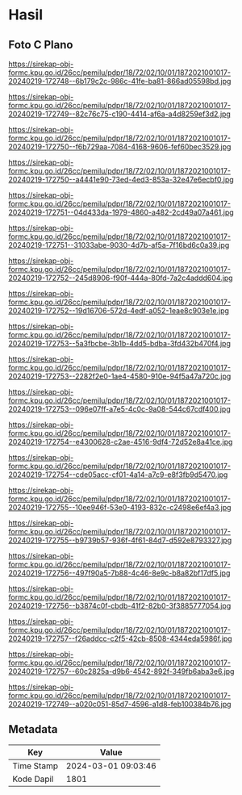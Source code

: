 # Hasil

## Foto C Plano

https://sirekap-obj-formc.kpu.go.id/26cc/pemilu/pdpr/18/72/02/10/01/1872021001017-20240219-172748--6b179c2c-986c-41fe-ba81-866ad05598bd.jpg

https://sirekap-obj-formc.kpu.go.id/26cc/pemilu/pdpr/18/72/02/10/01/1872021001017-20240219-172749--82c76c75-c190-4414-af6a-a4d8259ef3d2.jpg

https://sirekap-obj-formc.kpu.go.id/26cc/pemilu/pdpr/18/72/02/10/01/1872021001017-20240219-172750--f6b729aa-7084-4168-9606-fef60bec3529.jpg

https://sirekap-obj-formc.kpu.go.id/26cc/pemilu/pdpr/18/72/02/10/01/1872021001017-20240219-172750--a4441e90-73ed-4ed3-853a-32e47e6ecbf0.jpg

https://sirekap-obj-formc.kpu.go.id/26cc/pemilu/pdpr/18/72/02/10/01/1872021001017-20240219-172751--04d433da-1979-4860-a482-2cd49a07a461.jpg

https://sirekap-obj-formc.kpu.go.id/26cc/pemilu/pdpr/18/72/02/10/01/1872021001017-20240219-172751--31033abe-9030-4d7b-af5a-7f16bd6c0a39.jpg

https://sirekap-obj-formc.kpu.go.id/26cc/pemilu/pdpr/18/72/02/10/01/1872021001017-20240219-172752--245d8906-f90f-444a-80fd-7a2c4addd604.jpg

https://sirekap-obj-formc.kpu.go.id/26cc/pemilu/pdpr/18/72/02/10/01/1872021001017-20240219-172752--19d16706-572d-4edf-a052-1eae8c903e1e.jpg

https://sirekap-obj-formc.kpu.go.id/26cc/pemilu/pdpr/18/72/02/10/01/1872021001017-20240219-172753--5a3fbcbe-3b1b-4dd5-bdba-3fd432b470f4.jpg

https://sirekap-obj-formc.kpu.go.id/26cc/pemilu/pdpr/18/72/02/10/01/1872021001017-20240219-172753--2282f2e0-1ae4-4580-910e-94f5a47a720c.jpg

https://sirekap-obj-formc.kpu.go.id/26cc/pemilu/pdpr/18/72/02/10/01/1872021001017-20240219-172753--096e07ff-a7e5-4c0c-9a08-544c67cdf400.jpg

https://sirekap-obj-formc.kpu.go.id/26cc/pemilu/pdpr/18/72/02/10/01/1872021001017-20240219-172754--e4300628-c2ae-4516-9df4-72d52e8a41ce.jpg

https://sirekap-obj-formc.kpu.go.id/26cc/pemilu/pdpr/18/72/02/10/01/1872021001017-20240219-172754--cde05acc-cf01-4a14-a7c9-e8f3fb9d5470.jpg

https://sirekap-obj-formc.kpu.go.id/26cc/pemilu/pdpr/18/72/02/10/01/1872021001017-20240219-172755--10ee946f-53e0-4193-832c-c2498e6ef4a3.jpg

https://sirekap-obj-formc.kpu.go.id/26cc/pemilu/pdpr/18/72/02/10/01/1872021001017-20240219-172755--b9739b57-936f-4f61-84d7-d592e8793327.jpg

https://sirekap-obj-formc.kpu.go.id/26cc/pemilu/pdpr/18/72/02/10/01/1872021001017-20240219-172756--497f90a5-7b88-4c46-8e9c-b8a82bf17df5.jpg

https://sirekap-obj-formc.kpu.go.id/26cc/pemilu/pdpr/18/72/02/10/01/1872021001017-20240219-172756--b3874c0f-cbdb-41f2-82b0-3f3885777054.jpg

https://sirekap-obj-formc.kpu.go.id/26cc/pemilu/pdpr/18/72/02/10/01/1872021001017-20240219-172757--f26addcc-c2f5-42cb-8508-4344eda5986f.jpg

https://sirekap-obj-formc.kpu.go.id/26cc/pemilu/pdpr/18/72/02/10/01/1872021001017-20240219-172757--60c2825a-d9b6-4542-892f-349fb6aba3e6.jpg

https://sirekap-obj-formc.kpu.go.id/26cc/pemilu/pdpr/18/72/02/10/01/1872021001017-20240219-172749--a020c051-85d7-4596-a1d8-feb100384b76.jpg


## Metadata

| Key        | Value               |
| ---------- | ------------------- |
| Time Stamp | 2024-03-01 09:03:46 |
| Kode Dapil | 1801                |



